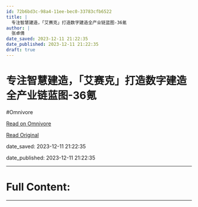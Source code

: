 ```yaml
---
id: 72b6bd3c-98a4-11ee-bec0-33783cfb6522
title: |
  专注智慧建造，「艾赛克」打造数字建造全产业链蓝图-36氪
author: |
  张卓倩
date_saved: 2023-12-11 21:22:35
date_published: 2023-12-11 21:22:35
draft: true
---
```


# 专注智慧建造，「艾赛克」打造数字建造全产业链蓝图-36氪
#Omnivore

[Read on Omnivore](https://omnivore.app/me/36-18c5c3880fa)

[Read Original](https://36kr.com/p/2554997789644934?f=rss)

date_saved: 2023-12-11 21:22:35

date_published: 2023-12-11 21:22:35

--- 

# Full Content: 



---

